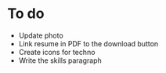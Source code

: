 # To do

* Update photo
* Link resume in PDF to the download button
* Create icons for techno
* Write the skills paragraph
